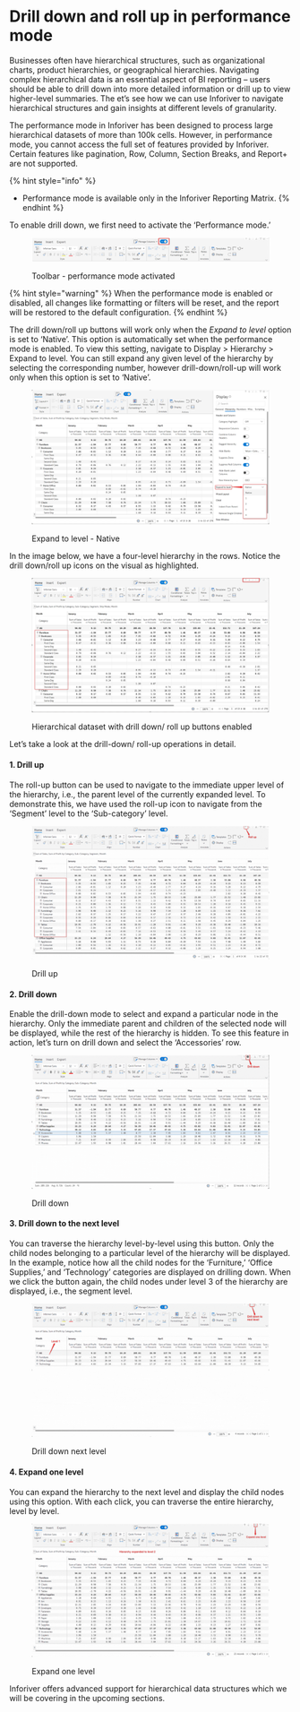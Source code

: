# Drill down and roll up in performance mode

Businesses often have hierarchical structures, such as organizational charts, product hierarchies, or geographical hierarchies. Navigating complex hierarchical data is an essential aspect of BI reporting – users should be able to drill down into more detailed information or drill up to view higher-level summaries. The et’s see how we can use Inforiver to navigate hierarchical structures and gain insights at different levels of granularity.

The performance mode in Inforiver has been designed to process large hierarchical datasets of more than 100k cells. However, in performance mode, you cannot access the full set of features provided by Inforiver. Certain features like pagination, Row, Column, Section Breaks, and Report+ are not supported.

{% hint style="info" %}
* Performance mode is available only in the Inforiver Reporting Matrix.
{% endhint %}



To enable drill down, we first need to activate the ‘Performance mode.’

<figure><img src="../.gitbook/assets/0 Toolbar performance mode enabled.png" alt=""><figcaption><p>Toolbar - performance mode activated</p></figcaption></figure>

{% hint style="warning" %}
When the performance mode is enabled or disabled, all changes like formatting or filters will be reset, and the report will be restored to the default configuration.
{% endhint %}

The drill down/roll up buttons will work only when the _Expand to level_ option is set to ‘Native’. This option is automatically set when the performance mode is enabled. To view this setting, navigate to Display > Hierarchy > Expand to level. You can still expand any given level of the hierarchy by selecting the corresponding number, however drill-down/roll-up will work only when this option is set to ‘Native’.

<figure><img src="../.gitbook/assets/2. Expand to level.png" alt=""><figcaption><p>Expand to level - Native</p></figcaption></figure>

In the image below, we have a four-level hierarchy in the rows. Notice the drill down/roll up icons on the visual as highlighted.

<figure><img src="../.gitbook/assets/1. Performance mode.png" alt=""><figcaption><p>Hierarchical dataset with drill down/ roll up buttons enabled</p></figcaption></figure>

Let’s take a look at the drill-down/ roll-up operations in detail.&#x20;

#### 1. Drill up

The roll-up button can be used to navigate to the immediate upper level of the hierarchy, i.e., the parent level of the currently expanded level. To demonstrate this, we have used the roll-up icon to navigate from the ‘Segment’ level to the ‘Sub-category’ level. &#x20;

<figure><img src="../.gitbook/assets/4. Roll up.gif" alt=""><figcaption><p>Drill up</p></figcaption></figure>

#### 2. Drill down

Enable the drill-down mode to select and expand a particular node in the hierarchy. Only the immediate parent and children of the selected node will be displayed, while the rest of the hierarchy is hidden. To see this feature in action, let’s turn on drill down and select the ‘Accessories’ row.&#x20;

<figure><img src="../.gitbook/assets/5. Drill down.gif" alt=""><figcaption><p>Drill down</p></figcaption></figure>

#### 3. Drill down to the next level &#x20;

You can traverse the hierarchy level-by-level using this button. Only the child nodes belonging to a particular level of the hierarchy will be displayed. In the example, notice how all the child nodes for the ‘Furniture,’ ‘Office Supplies,’ and ‘Technology’ categories are displayed on drilling down. When we click the button again, the child nodes under level 3 of the hierarchy are displayed, i.e., the segment level. &#x20;

<figure><img src="../.gitbook/assets/6. Drill down next level.gif" alt=""><figcaption><p>Drill down next level</p></figcaption></figure>

#### 4. Expand one level&#x20;

You can expand the hierarchy to the next level and display the child nodes using this option. With each click, you can traverse the entire hierarchy, level by level.&#x20;

<figure><img src="../.gitbook/assets/7. Expand.gif" alt=""><figcaption><p>Expand one level</p></figcaption></figure>

Inforiver offers advanced support for hierarchical data structures which we will be covering in the upcoming sections.
